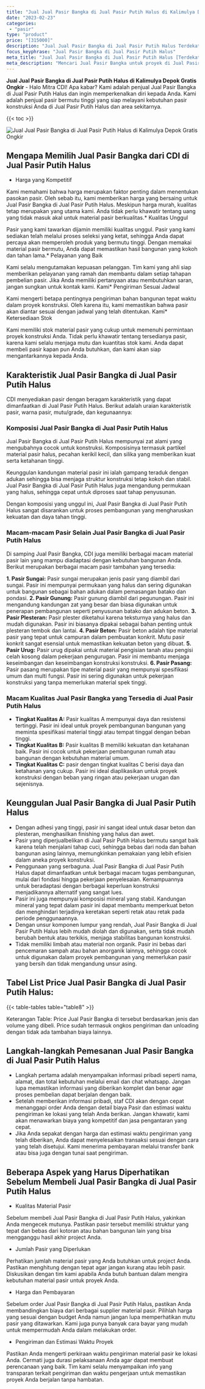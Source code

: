 ```yaml
---
title: "Jual Jual Pasir Bangka di Jual Pasir Putih Halus di Kalimulya Depok Gratis Ongkir"
date: "2023-02-23"
categories:
 - "pasir"
type: "product"
price: "[315000]"
description: "Jual Jual Pasir Bangka di Jual Pasir Putih Halus Terdekat. Jual Pasir Bangka ini sering digunakan dalam proyek konstruksi sebagai bahan campuran yang berkualitas dan bersih. Kontak kami untuk mendapatkan informasi lebih lanjut."
focus_keyphrase: "Jual Pasir Bangka di Jual Pasir Putih Halus"
meta_title: "Jual Jual Pasir Bangka di Jual Pasir Putih Halus [Terdekat] - CDI"
meta_description: "Mencari Jual Pasir Bangka untuk proyek di Jual Pasir Putih Halus? Kami menyediakan Jual Pasir Bangka berkualitas untuk material adukan. Raih penawaran terbaik sekarang."
---
```


**Jual Jual Pasir Bangka di Jual Pasir Putih Halus di Kalimulya Depok Gratis Ongkir** - Halo Mitra CDI! Apa kabar? Kami adalah penjual Jual Pasir Bangka di Jual Pasir Putih Halus dan ingin memperkenalkan diri kepada Anda. Kami adalah penjual pasir bermutu tinggi yang siap melayani kebutuhan pasir konstruksi Anda di Jual Pasir Putih Halus dan area sekitarnya.

{{< toc >}}

![Jual Jual Pasir Bangka di Jual Pasir Putih Halus di Kalimulya Depok Gratis Ongkir](/images/pasir/pasir-bangunan-16.jpg)

## Mengapa Memilih Jual Pasir Bangka dari CDI di Jual Pasir Putih Halus

*   Harga yang Kompetitif

Kami memahami bahwa harga merupakan faktor penting dalam menentukan pasokan pasir. Oleh sebab itu, kami memberikan harga yang bersaing untuk Jual Pasir Bangka di Jual Pasir Putih Halus. Meskipun harga murah, kualitas tetap merupakan yang utama kami. Anda tidak perlu khawatir tentang uang yang tidak masuk akal untuk material pasir berkualitas.*   Kualitas Unggul

Pasir yang kami tawarkan dijamin memiliki kualitas unggul. Pasir yang kami sediakan telah melalui proses seleksi yang ketat, sehingga Anda dapat percaya akan memperoleh produk yang bermutu tinggi. Dengan memakai material pasir bermutu, Anda dapat memastikan hasil bangunan yang kokoh dan tahan lama.*   Pelayanan yang Baik

Kami selalu mengutamakan kepuasan pelanggan. Tim kami yang ahli siap memberikan pelayanan yang ramah dan membantu dalam setiap tahapan pembelian pasir. Jika Anda memiliki pertanyaan atau membutuhkan saran, jangan sungkan untuk kontak kami. Kami*   Pengiriman Sesuai Jadwal

Kami mengerti betapa pentingnya pengiriman bahan bangunan tepat waktu dalam proyek konstruksi. Oleh karena itu, kami memastikan bahwa pasir akan diantar sesuai dengan jadwal yang telah ditentukan. Kami*   Ketersediaan Stok

Kami memiliki stok material pasir yang cukup untuk memenuhi permintaan proyek konstruksi Anda. Tidak perlu khawatir tentang tersedianya pasir, karena kami selalu menjaga mutu dan kuantitas stok kami. Anda dapat membeli pasir kapan pun Anda butuhkan, dan kami akan siap mengantarkannya kepada Anda. 

## Karakteristik Jual Pasir Bangka di Jual Pasir Putih Halus

CDI menyediakan pasir dengan beragam karakteristik yang dapat dimanfaatkan di Jual Pasir Putih Halus. Berikut adalah uraian karakteristik pasir, warna pasir, mutu/grade, dan kegunaannya:

### Komposisi Jual Pasir Bangka di Jual Pasir Putih Halus

Jual Pasir Bangka di Jual Pasir Putih Halus mempunyai zat alami yang mengubahnya cocok untuk konstruksi. Komposisinya termasuk partikel material pasir halus, pecahan kerikil kecil, dan silika yang memberikan kuat serta ketahanan tinggi.

Keunggulan kandungan material pasir ini ialah gampang teraduk dengan adukan sehingga bisa menjaga struktur konstruksi tetap kokoh dan stabil. Jual Pasir Bangka di Jual Pasir Putih Halus juga mengandung permukaan yang halus, sehingga cepat untuk diproses saat tahap penyusunan.

Dengan komposisi yang unggul ini, Jual Pasir Bangka di Jual Pasir Putih Halus sangat disarankan untuk proses pembangunan yang mengharuskan kekuatan dan daya tahan tinggi.

### Macam-macam Pasir Selain Jual Pasir Bangka di Jual Pasir Putih Halus

Di samping Jual Pasir Bangka, CDI juga memiliki berbagai macam material pasir lain yang mampu diadaptasi dengan kebutuhan bangunan Anda. Berikut merupakan berbagai macam pasir tambahan yang tersedia:

**1\. Pasir Sungai:** Pasir sungai merupakan jenis pasir yang diambil dari sungai. Pasir ini mempunyai permukaan yang halus dan sering digunakan untuk bangunan sebagai bahan adukan dalam pemasangan batako dan pondasi.
**2\. Pasir Gunung:** Pasir gunung diambil dari pegunungan. Pasir ini mengandung kandungan zat yang besar dan biasa digunakan untuk penerapan pembangunan seperti penyusunan batako dan adukan beton.
**3\. Pasir Plesteran:** Pasir plester diketahui karena teksturnya yang halus dan mudah digunakan. Pasir ini biasanya dipakai sebagai bahan penting untuk plesteran tembok dan lantai.
**4\. Pasir Beton:** Pasir beton adalah tipe material pasir yang tepat untuk campuran dalam pembuatan konkrit. Mutu pasir konkrit sangat esensial untuk memastikan kekuatan beton yang dibuat.
**5\. Pasir Urug:** Pasir urug dipakai untuk material pengisian tanah atau pengisi celah kosong dalam pekerjaan pengurugan. Pasir ini membantu menjaga keseimbangan dan keseimbangan konstruksi konstruksi.
**6\. Pasir Pasang:** Pasir pasang merupakan tipe material pasir yang mempunyai spesifikasi umum dan multi fungsi. Pasir ini sering digunakan untuk pekerjaan konstruksi yang tanpa memerlukan material spek tinggi.

### Macam Kualitas Jual Pasir Bangka yang Tersedia di Jual Pasir Putih Halus

*   **Tingkat Kualitas A:** Pasir kualitas A mempunyai daya dan resistensi tertinggi. Pasir ini ideal untuk proyek pembangunan bangunan yang meminta spesifikasi material tinggi atau tempat tinggal dengan beban tinggi.
*   **Tingkat Kualitas B:** Pasir kualitas B memiliki kekuatan dan ketahanan baik. Pasir ini cocok untuk pekerjaan pembangunan rumah atau bangunan dengan kebutuhan material umum.
*   **Tingkat Kualitas C:** pasir dengan tingkat kualitas C berisi daya dan ketahanan yang cukup. Pasir ini ideal diaplikasikan untuk proyek konstruksi dengan beban yang ringan atau pekerjaan urugan dan sejenisnya.

## Keunggulan Jual Pasir Bangka di Jual Pasir Putih Halus

*   Dengan adhesi yang tinggi, pasir ini sangat ideal untuk dasar beton dan plesteran, menghasilkan finishing yang halus dan awet.
*   Pasir yang diperjualbelikan di Jual Pasir Putih Halus bermutu sangat baik karena telah menjalani tahap cuci, sehingga bebas dari noda dan bahan bangunan asing lainnya, memungkinkan pemakaian yang lebih efisien dalam aneka proyek konstruksi.
*   Penggunaan yang serbaguna. Jual Pasir Bangka di Jual Pasir Putih Halus dapat dimanfaatkan untuk berbagai macam tugas pembangunan, mulai dari fondasi hingga pekerjaan penyelesaian. Kemampuannya untuk beradaptasi dengan berbagai keperluan konstruksi menjadikannya alternatif yang sangat lues.
*   Pasir ini juga mempunyai komposisi mineral yang stabil. Kandungan mineral yang tepat dalam pasir ini dapat membantu memperkuat beton dan menghindari terjadinya keretakan seperti retak atau retak pada periode penggunaannya.
*   Dengan unsur komponen lumpur yang rendah, Jual Pasir Bangka di Jual Pasir Putih Halus lebih mudah diolah dan digunakan, serta tidak mudah berubah bentuk atau terkikis, menjaga stabilitas bangunan konstruksi.
*   Tidak memiliki limbah atau material non organik. Pasir ini bebas dari pencemaran sampah atau bahan anorganik lainnya, sehingga cocok untuk digunakan dalam proyek pembangunan yang memerlukan pasir yang bersih dan tidak mengandung unsur asing.

## Tabel List Price Jual Pasir Bangka di Jual Pasir Putih Halus:

{{< table-tables table="table8" >}}

Keterangan Table: Price Jual Pasir Bangka di tersebut berdasarkan jenis dan volume yang dibeli. Price sudah termasuk ongkos pengiriman dan unloading dengan tidak ada tambahan biaya lainnya.

## Langkah-langkah Pemesanan Jual Pasir Bangka di Jual Pasir Putih Halus

*   Langkah pertama adalah menyampaikan informasi pribadi seperti nama, alamat, dan total kebutuhan melalui email dan chat whatsapp. Jangan lupa memastikan informasi yang diberikan komplet dan benar agar proses pembelian dapat berjalan dengan baik.
*   Setelah memberikan informasi pribadi, staf CDI akan dengan cepat menanggapi order Anda dengan detail biaya Pasir dan estimasi waktu pengiriman ke lokasi yang telah Anda berikan. Jangan khawatir, kami akan menawarkan biaya yang kompetitif dan jasa pengantaran yang cepat.
*   Jika Anda sepakat dengan harga dan estimasi waktu pengiriman yang telah diberikan, Anda dapat menyelesaikan transaksi sesuai dengan cara yang telah disetujui. Kami menerima pembayaran melalui transfer bank atau bisa juga dengan tunai saat pengiriman.

## Beberapa Aspek yang Harus Diperhatikan Sebelum Membeli Jual Pasir Bangka di Jual Pasir Putih Halus

*   Kualitas Material Pasir

Sebelum membeli Jual Pasir Bangka di Jual Pasir Putih Halus, yakinkan Anda mengecek mutunya. Pastikan pasir tersebut memiliki struktur yang tepat dan bebas dari kotoran atau bahan bangunan lain yang bisa mengganggu hasil akhir project Anda.
*   Jumlah Pasir yang Diperlukan

Perhatikan jumlah material pasir yang Anda butuhkan untuk project Anda. Pastikan menghitung dengan tepat agar jangan kurang atau lebih pasir. Diskusikan dengan tim kami apabila Anda butuh bantuan dalam mengira kebutuhan material pasir untuk proyek Anda.
*   Harga dan Pembayaran

Sebelum order Jual Pasir Bangka di Jual Pasir Putih Halus, pastikan Anda membandingkan biaya dari berbagai supplier material pasir. Pilihlah harga yang sesuai dengan budget Anda namun jangan lupa memperhatikan mutu pasir yang ditawarkan. Kami juga punya banyak cara bayar yang mudah untuk mempermudah Anda dalam melakukan order.
*   Pengiriman dan Estimasi Waktu Proyek

Pastikan Anda mengerti perkiraan waktu pengiriman material pasir ke lokasi Anda. Cermati juga durasi pelaksanaan Anda agar dapat membuat perencanaan yang baik. Tim kami selalu menyampaikan info yang transparan terkait pengiriman dan waktu pengerjaan untuk memastikan proyek Anda berjalan tanpa hambatan.